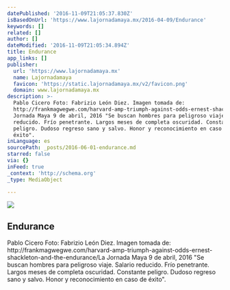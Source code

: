 ```yaml
---
datePublished: '2016-11-09T21:05:37.830Z'
isBasedOnUrl: 'https://www.lajornadamaya.mx/2016-04-09/Endurance'
keywords: []
related: []
author: []
dateModified: '2016-11-09T21:05:34.894Z'
title: Endurance
app_links: []
publisher:
  url: 'https://www.lajornadamaya.mx'
  name: Lajornadamaya
  favicon: 'https://static.lajornadamaya.mx/v2/favicon.png'
  domain: www.lajornadamaya.mx
description: >-
  Pablo Cicero Foto: Fabrizio León Diez. Imagen tomada de:
  http://frankmagwegwe.com/harvard-amp-triumph-against-odds-ernest-shackleton-and-the-endurance/La
  Jornada Maya 9 de abril, 2016 "Se buscan hombres para peligroso viaje. Salario
  reducido. Frío penetrante. Largos meses de completa oscuridad. Constante
  peligro. Dudoso regreso sano y salvo. Honor y reconocimiento en caso de
  éxito".
inLanguage: es
sourcePath: _posts/2016-06-01-endurance.md
starred: false
via: {}
inFeed: true
_context: 'http://schema.org'
_type: MediaObject

---
```

<article style=""><img src="https://s3-us-west-2.amazonaws.com/the-grid-img/p/b2c8991db18743a56c5af745264c39c83212185a.jpg" /><h1>Endurance</h1><p>Pablo Cicero Foto: Fabrizio León Diez. Imagen tomada de: http://frankmagwegwe.com/harvard-amp-triumph-against-odds-ernest-shackleton-and-the-endurance/La Jornada Maya 9 de abril, 2016 "Se buscan hombres para peligroso viaje. Salario reducido. Frío penetrante. Largos meses de completa oscuridad. Constante peligro. Dudoso regreso sano y salvo. Honor y reconocimiento en caso de éxito".</p></article>